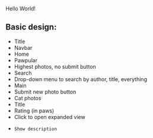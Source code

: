Hello World!



## Basic design:
  * Title
  * Navbar
  * Home
  * Pawpular
  *  Highest photos, no submit button
  * Search
  *  Drop-down menu to search by author, title, everything
* Main
*   Submit new photo button
*   Cat photos
*   Title
*   Rating (in paws)
*   Click to open expanded view
*     Show description
